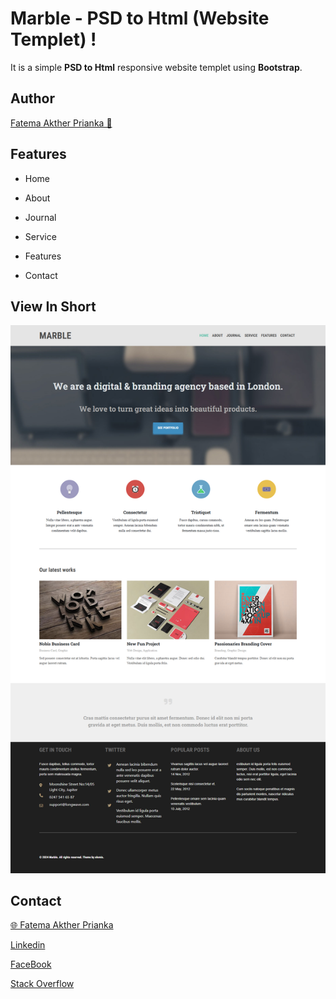 # Marble - PSD to Html (Website Templet) !

It is a simple **PSD to Html** responsive website templet using **Bootstrap**.

## Author

[Fatema Akther Prianka 🤗](https://github.com/Prianka-Mimi)

## Features

- Home

- About

- Journal

- Service
  
- Features

- Contact

## View In Short

<img  src="img/marble.png"  alt="Marble">

## Contact

[🌐 Fatema Akther Prianka](https://webdeveloperprianka.netlify.app/)

[Linkedin](https://www.linkedin.com/in/fatema-akther-prianka/)

[FaceBook](https://www.facebook.com/fatemaaktherprianka.webdeveloper)

[Stack Overflow](https://stackoverflow.com/users/23182049/prianka-mimi)
